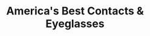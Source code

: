 ---
title: "America's Best Contacts & Eyeglasses"
url: /wood-village/americas-best-contacts-und-eyeglasses/
shop: Optiker
---